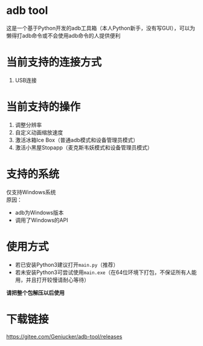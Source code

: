 # adb tool
这是一个基于Python开发的adb工具箱（本人Python新手，没有写GUI），可以为懒得打adb命令或不会使用adb命令的人提供便利

# 当前支持的连接方式
1. USB连接

# 当前支持的操作
1. 调整分辨率
2. 自定义动画缩放速度
3. 激活冰箱Ice Box（普通adb模式和设备管理员模式）
4. 激活小黑屋Stopapp（麦克斯韦妖模式和设备管理员模式）

# 支持的系统
仅支持Windows系统  
原因：
- adb为Windows版本
- 调用了Windows的API

# 使用方式
- 若已安装Python3建议打开`main.py`（推荐）
- 若未安装Python3可尝试使用`main.exe`（在64位环境下打包，不保证所有人能用，并且打开较慢请耐心等待）

**请把整个包解压以后使用**

# 下载链接
<https://gitee.com/Geniucker/adb-tool/releases>